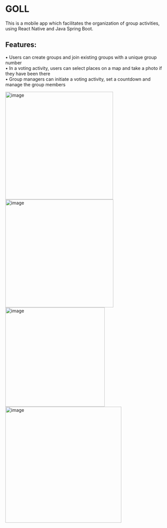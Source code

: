 # GOLL
This is a mobile app which facilitates the organization of group activities, using React Native and Java Spring Boot.

## Features:
• Users can create groups and join existing groups with a unique group number  
• In a voting activity, users can select places on a map and take a photo if they have been there<br>
• Group managers can initiate a voting activity, set a countdown and manage the group members

<p float="left">
  <img width="335" alt="image" src="https://user-images.githubusercontent.com/62229810/204808883-a95a93cb-4d0f-462d-a553-9664421835f8.png">
  <img width="336" alt="image" src="https://user-images.githubusercontent.com/62229810/204809181-0dabeb6f-403c-4759-87f6-c75d5f24b9a1.png">
  <img width="309" alt="image" src="https://user-images.githubusercontent.com/62229810/204809310-15a80dcf-e27c-443f-bbf5-6158122ec52c.png">
  <img width="361" alt="image" src="https://user-images.githubusercontent.com/62229810/204809431-785f4328-568b-4dce-9e3a-89304db24922.png">
</p>
